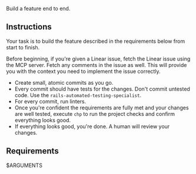Build a feature end to end.

## Instructions
Your task is to build the feature described in the requirements below from start to finish.

Before beginning, if you're given a Linear issue, fetch the Linear issue using the MCP server. Fetch any
comments in the issue as well. This will provide you with the context you need to implement the issue correctly.

- Create small, atomic commits as you go.
- Every commit should have tests for the changes. Don't commit untested code. Use the `rails-automated-testing-specialist`.
- For every commit, run linters.
- Once you're confident the requirements are fully met and your changes are well tested, execute `chp` to run the project checks and confirm everything looks good.
- If everything looks good, you're done. A human will review your changes.

## Requirements
$ARGUMENTS
